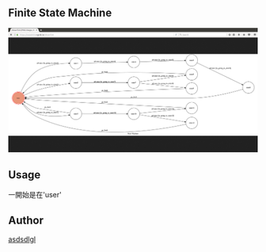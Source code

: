 ## Finite State Machine
![fsm](./img/show-fsm.png)

## Usage
一開始是在'user'


## Author
[asdsdlgl](https://github.com/asdsdlgl)
